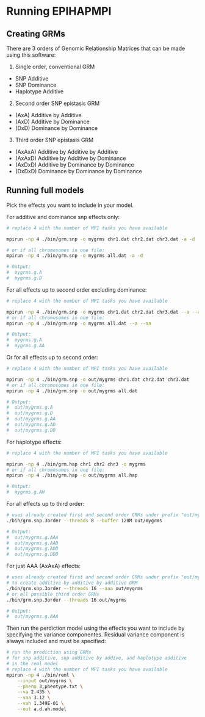 # Running EPIHAPMPI

## Creating GRMs

There are 3 orders of Genomic Relationship Matrices that can be made using this software:

1. Single order, conventional GRM
- SNP Additive
- SNP Dominance
- Haplotype Additive

2. Second order SNP epistasis GRM
- (AxA) Additive by Additive
- (AxD) Additive by Dominance
- (DxD) Dominance by Dominance

3. Third order SNP epistasis GRM
- (AxAxA) Additive by Additive by Additive
- (AxAxD) Additive by Additive by Dominance
- (AxDxD) Additive by Dominance by Dominance
- (DxDxD) Dominance by Dominance by Dominance

## Running full models

Pick the effects you want to include in your model.

For additive and dominance snp effects only:
```bash
# replace 4 with the number of MPI tasks you have available

mpirun -np 4 ./bin/grm.snp -o mygrms chr1.dat chr2.dat chr3.dat -a -d

# or if all chromosomes in one file:
mpirun -np 4 ./bin/grm.snp -o mygrms all.dat -a -d

# Output:
#  mygrms.g.A
#  mygrms.g.D
```

For all effects up to second order excluding dominance:
```bash
# replace 4 with the number of MPI tasks you have available

mpirun -np 4 ./bin/grm.snp -o mygrms chr1.dat chr2.dat chr3.dat --a --aa
# or if all chromosomes in one file:
mpirun -np 4 ./bin/grm.snp -o mygrms all.dat --a --aa

# Output:
#  mygrms.g.A
#  mygrms.g.AA
```

Or for all effects up to second order:
```bash
# replace 4 with the number of MPI tasks you have available

mpirun -np 4 ./bin/grm.snp -o out/mygrms chr1.dat chr2.dat chr3.dat
# or if all chromosomes in one file:
mpirun -np 4 ./bin/grm.snp -o out/mygrms all.dat

# Output:
#  out/mygrms.g.A
#  out/mygrms.g.D
#  out/mygrms.g.AA
#  out/mygrms.g.AD
#  out/mygrms.g.DD
```

For haplotype effects:
```bash
# replace 4 with the number of MPI tasks you have available

mpirun -np 4 ./bin/grm.hap chr1 chr2 chr3 -o mygrms
# or if all chromosomes in one file:
mpirun -np 4 ./bin/grm.hap -o out/mygrms all.hap

# Output:
#  mygrms.g.AH
```

For all effects up to third order:
```bash
# uses already created first and second order GRMs under prefix "out/mygrms"
./bin/grm.snp.3order --threads 8 --buffer 128M out/mygrms

# Output:
#  out/mygrms.g.AAA
#  out/mygrms.g.AAD
#  out/mygrms.g.ADD
#  out/mygrms.g.DDD
```

For just AAA (AxAxA) effects:
```bash
# uses already created first and second order GRMs under prefix "out/mygrms"
# to create additive by additive by additive GRM
./bin/grm.snp.3order --threads 16 --aaa out/mygrms
# or all possible third order GRMs
./bin/grm.snp.3order --threads 16 out/mygrms

# Output:
#  out/mygrms.g.AAA
```

Then run the perdiction model using the effects you want to include by
specifying the variance componentes. Residual variance component is always included
and must be specified:
```bash
# run the prediction using GRMs
# for snp additive, snp additive by addive, and haplotype additive
# in the reml model
# replace 4 with the number of MPI tasks you have available
mpirun -np 4 ./bin/reml \
    --input out/mygrms \
    --pheno 3,pheotype.txt \
    --va 2.435 \
    --vaa 3.12 \
    --vah 1.349E-01 \
    --out a.d.ah.model
```
